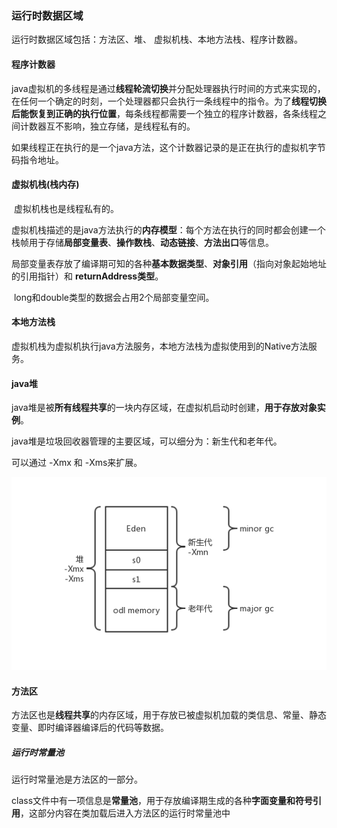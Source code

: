 ###    运行时数据区域

运行时数据区域包括：方法区、堆、 虚拟机栈、本地方法栈、程序计数器。

####   程序计数器

​	java虚拟机的多线程是通过**线程轮流切换**并分配处理器执行时间的方式来实现的，在任何一个确定的时刻，一个处理器都只会执行一条线程中的指令。为了**线程切换后能恢复到正确的执行位置**，每条线程都需要一个独立的程序计数器，各条线程之间计数器互不影响，独立存储，是线程私有的。

​	如果线程正在执行的是一个java方法，这个计数器记录的是正在执行的虚拟机字节码指令地址。



####   虚拟机栈(栈内存)

​	虚拟机栈也是线程私有的。

​	虚拟机栈描述的是java方法执行的**内存模型**：每个方法在执行的同时都会创建一个栈帧用于存储**局部变量表**、**操作数栈**、**动态链接**、**方法出口**等信息。

​	局部变量表存放了编译期可知的各种**基本数据类型**、**对象引用**（指向对象起始地址的引用指针）和 **returnAddress类型**。

​	long和double类型的数据会占用2个局部变量空间。

####   本地方法栈

虚拟机栈为虚拟机执行java方法服务，本地方法栈为虚拟使用到的Native方法服务。



####   java堆

java堆是被**所有线程共享**的一块内存区域，在虚拟机启动时创建，**用于存放对象实例**。

java堆是垃圾回收器管理的主要区域，可以细分为：新生代和老年代。

可以通过 -Xmx 和 -Xms来扩展。

![](./img/堆.jpg)



####  方法区

方法区也是**线程共享**的内存区域，用于存放已被虚拟机加载的类信息、常量、静态变量、即时编译器编译后的代码等数据。

 #####  运行时常量池

运行时常量池是方法区的一部分。

class文件中有一项信息是**常量池**，用于存放编译期生成的各种**字面变量和符号引用**，这部分内容在类加载后进入方法区的运行时常量池中









